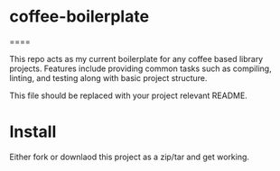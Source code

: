 # coffee-boilerplate
====

This repo acts as my current boilerplate for any coffee based library projects. Features
include providing common tasks such as compiling, linting, and testing along with basic project
structure.

This file should be replaced with your project relevant README.

# Install

Either fork or downlaod this project as a zip/tar and get working.

